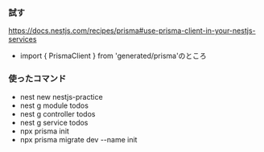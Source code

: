 ### 試す
https://docs.nestjs.com/recipes/prisma#use-prisma-client-in-your-nestjs-services
- import { PrismaClient } from 'generated/prisma'のところ

### 使ったコマンド
- nest new nestjs-practice
- nest g module todos
- nest g controller todos
- nest g service todos
- npx prisma init
- npx prisma migrate dev --name init